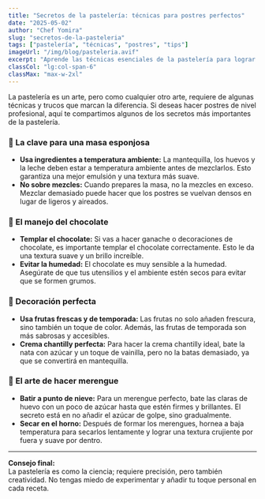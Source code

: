 ```yaml
---
title: "Secretos de la pastelería: técnicas para postres perfectos"
date: "2025-05-02"
author: "Chef Yomira"
slug: "secretos-de-la-pasteleria"
tags: ["pastelería", "técnicas", "postres", "tips"]
imageUrl: "/img/blog/pasteleria.avif"
excerpt: "Aprende las técnicas esenciales de la pastelería para lograr postres perfectos. ¡Impresiona a todos con tus habilidades!"
classCol: "lg:col-span-6"
classMax: "max-w-2xl"
---
```


La pastelería es un arte, pero como cualquier otro arte, requiere de algunas técnicas y trucos que marcan la diferencia. Si deseas hacer postres de nivel profesional, aquí te compartimos algunos de los secretos más importantes de la pastelería.

### 🧁 La clave para una masa esponjosa
- **Usa ingredientes a temperatura ambiente:** La mantequilla, los huevos y la leche deben estar a temperatura ambiente antes de mezclarlos. Esto garantiza una mejor emulsión y una textura más suave.
- **No sobre mezcles:** Cuando prepares la masa, no la mezcles en exceso. Mezclar demasiado puede hacer que los postres se vuelvan densos en lugar de ligeros y aireados.

### 🍫 El manejo del chocolate
- **Templar el chocolate:** Si vas a hacer ganache o decoraciones de chocolate, es importante templar el chocolate correctamente. Esto le da una textura suave y un brillo increíble.
- **Evitar la humedad:** El chocolate es muy sensible a la humedad. Asegúrate de que tus utensilios y el ambiente estén secos para evitar que se formen grumos.

### 🍓 Decoración perfecta
- **Usa frutas frescas y de temporada:** Las frutas no solo añaden frescura, sino también un toque de color. Además, las frutas de temporada son más sabrosas y accesibles.
- **Crema chantilly perfecta:** Para hacer la crema chantilly ideal, bate la nata con azúcar y un toque de vainilla, pero no la batas demasiado, ya que se convertirá en mantequilla.

### 🍰 El arte de hacer merengue
- **Batir a punto de nieve:** Para un merengue perfecto, bate las claras de huevo con un poco de azúcar hasta que estén firmes y brillantes. El secreto está en no añadir el azúcar de golpe, sino gradualmente.
- **Secar en el horno:** Después de formar los merengues, hornea a baja temperatura para secarlos lentamente y lograr una textura crujiente por fuera y suave por dentro.

---

**Consejo final:**  
La pastelería es como la ciencia; requiere precisión, pero también creatividad. No tengas miedo de experimentar y añadir tu toque personal en cada receta.

